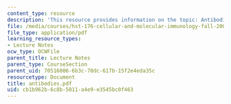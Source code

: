 ```yaml
---
content_type: resource
description: 'This resource provides information on the topic: Antibodies.'
file: /media/courses/hst-176-cellular-and-molecular-immunology-fall-2005/cb1b962b6c8b5811a4e9e3545bc0f463_antibodies.pdf
file_type: application/pdf
learning_resource_types:
- Lecture Notes
ocw_type: OCWFile
parent_title: Lecture Notes
parent_type: CourseSection
parent_uid: 70516006-6b3c-70dc-617b-15f2e4eda35c
resourcetype: Document
title: antibodies.pdf
uid: cb1b962b-6c8b-5811-a4e9-e3545bc0f463
---
```

